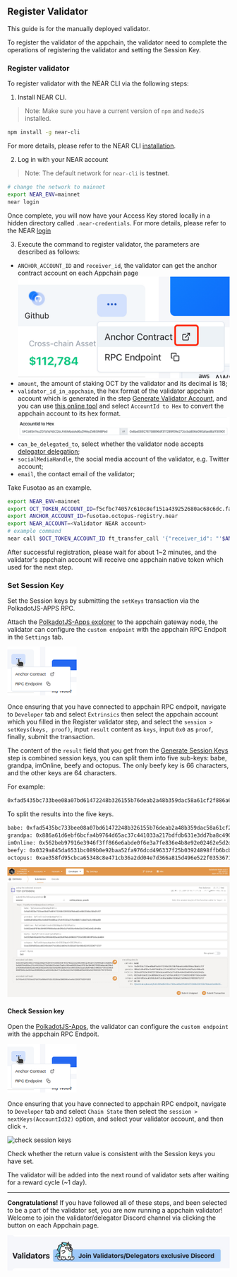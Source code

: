 ## Register Validator

This guide is for the manually deployed validator. 

To register the validator of the appchain, the validator need to complete the operations of registering the validator and setting the Session Key.

### Register validator

To register validator with the NEAR CLI via the following steps:

1. Install NEAR CLI.

> Note: Make sure you have a current version of `npm` and `NodeJS` installed.

```bash
npm install -g near-cli
```

For more details, please refer to the NEAR CLI [installation](https://github.com/near/near-cli#installation).

2. Log in with your NEAR account
    
> Note: The default network for `near-cli` is **testnet**.

```bash
# change the network to mainnet
export NEAR_ENV=mainnet
near login
```

Once complete, you will now have your Access Key stored locally in a hidden directory called `.near-credentials`. For more details, please refer to the NEAR [login](https://github.com/near/near-cli#near-login)

3. Execute the command to register validator, the parameters are described as follows:

* `ANCHOR_ACCOUNT_ID` and `receiver_id`, the validator can get the anchor contract account on each Appchain page
![anchor contract](../images/maintain/anchor_contract.jpg)
* `amount`, the amount of staking OCT by the validator and its decimal is 18;
* `validator_id_in_appchain`, the hex format of the validator appchain account which is generated in the step [Generate Validator Account](./validator-generate-keys.md), and you can use [this online tool](https://www.shawntabrizi.com/substrate-js-utilities/) and select `AccountId to Hex` to convert the appchain account to its hex format.
![validator account2hex](../images/maintain/validator_accountid2hex.jpg)
* `can_be_delegated_to`, select whether the validator node accepts [delegator delegation](./delegator-delegate.md);
* `socialMediaHandle`, the social media account of the validator, e.g. Twitter account;
* `email`, the contact email of the validator;

Take Fusotao as an example.

```bash
export NEAR_ENV=mainnet
export OCT_TOKEN_ACCOUNT_ID=f5cfbc74057c610c8ef151a439252680ac68c6dc.factory.bridge.near
export ANCHOR_ACCOUNT_ID=fusotao.octopus-registry.near
export NEAR_ACCOUNT=<Validator NEAR account>
# example command
near call $OCT_TOKEN_ACCOUNT_ID ft_transfer_call '{"receiver_id": "'$ANCHOR_ACCOUNT_ID'", "amount": "50000000000000000000000", "msg": "{\"RegisterValidator\":{\"validator_id_in_appchain\":\"0x8ae069276758896df311289f09e272ccba806e090afaed8a1f30905833e9903f\",\"can_be_delegated_to\":false,\"profile\":{\"socialMediaHandle\":\"@oct_network\",\"email\":\"julian@oct.network\"}}}"}' --accountId $NEAR_ACCOUNT --amount 0.000000000000000000000001 --gas 200000000000000
```

After successful registration, please wait for about 1~2 minutes, and the validator's appchain account will receive one appchain native token which used for the next step.

### Set Session Key

Set the Session keys by submitting the `setKeys` transaction via the PolkadotJS-APPS RPC. 

Attach the [PolkadotJS-Apps explorer](https://polkadot.js.org/apps/#/explorer) to the appchain gateway node, the validator can configure the `custom endpoint` with the appchain RPC Endpoit in the `Settings` tab.

![RPC Endpoit](../images/maintain/appchain_rpc.jpg)

Once ensuring that you have connected to appchain RPC endpoit, navigate to `Developer` tab and select `Extrinsics` then select the appchain account which you filled in the Register validator step, and select the `session > setKeys(keys, proof)`, input `result` content as `keys`, input `0x0` as `proof`, finally, submit the transaction.

The content of the `result` field that you get from the [Generate Session Keys](./validator-set-session-keys) step is combined session keys, you can split them into five sub-keys: babe, grandpa, imOnline, beefy and octopus. The only beefy key is 66 characters, and the other keys are 64 characters.

For example:

```bash
0xfad5435bc733bee08a07bd61472248b326155b76deab2a48b359dac58a61cf2f886a61d6ebf6bcfa4b9764d65ac37c441033a217bdfdb631e3dd7ba8c490ee69562beb97916e3946f3ff866e6abde0f6e3a7fe836e4b8e92e02462e5d2d34d3a0329a845da6531bc089b0e92baa52fa976dcd496337f25b03924898ffb6bcbe604ae358fd95cbca65348c8e471cb36a2dd04e7d366a815d496e522f03536715727
```

To split the results into the five keys.

```bash
babe: 0xfad5435bc733bee08a07bd61472248b326155b76deab2a48b359dac58a61cf2f
grandpa: 0x886a61d6ebf6bcfa4b9764d65ac37c441033a217bdfdb631e3dd7ba8c490ee69
imOnline: 0x562beb97916e3946f3ff866e6abde0f6e3a7fe836e4b8e92e02462e5d2d34d3a
beefy: 0x0329a845da6531bc089b0e92baa52fa976dcd496337f25b03924898ffb6bcbe604
octopus: 0xae358fd95cbca65348c8e471cb36a2dd04e7d366a815d496e522f03536715727
```

![validator set sessionkey](../images/maintain/validator_session_setfivekeys.jpg)

#### Check Session key

Open the [PolkadotJS-Apps](https://polkadot.js.org/apps/),  the validator can configure the `custom endpoint` with the appchain RPC Endpoit.

![RPC Endpoit](../images/maintain/appchain_rpc.jpg)

Once ensuring that you have connected to appchain RPC endpoit, navigate to `Developer` tab and select `Chain State` then select the `session > nextKeys(AccountId32)` option, and select your validator account, and then click `+`. 

![check session keys](../images/maintain/validator_check_session_keys.jpg)

Check whether the return value is consistent with the Session keys you have set.

The validator will be added into the next round of validator sets after waiting for a reward cycle (~1 day).

---

**Congratulations!** If you have followed all of these steps, and been selected to be a part of the validator set, you are now running a appchain validator! Welcome to join the validator/delegator Discord channel via clicking the button on each Appchain page.

![discord](../images/maintain/validator_join_discord.jpg)